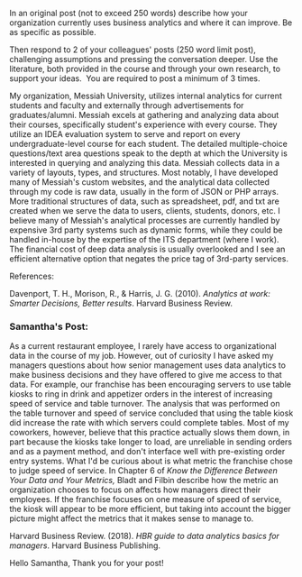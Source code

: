 In an original post (not to exceed 250 words) describe how your organization currently uses business analytics and where it can improve. Be as specific as possible.

Then respond to 2 of your colleagues' posts (250 word limit post), challenging assumptions and pressing the conversation deeper. Use the literature, both provided in the course and through your own research, to support your ideas.  You are required to post a minimum of 3 times.

My organization, Messiah University, utilizes internal analytics for current students and faculty and externally through advertisements for graduates/alumni. Messiah excels at gathering and analyzing data about their courses, specifically student's experience with every course. They utilize an IDEA evaluation system to serve and report on every undergraduate-level course for each student. The detailed multiple-choice questions/text area questions speak to the depth at which the University is interested in querying and analyzing this data. Messiah collects data in a variety of layouts, types, and structures. Most notably, I have developed many of Messiah's custom websites, and the analytical data collected through my code is raw data, usually in the form of JSON or PHP arrays. More traditional structures of data, such as spreadsheet, pdf, and txt are created when we serve the data to users, clients, students, donors, etc. I believe many of Messiah's analytical processes are currently handled by expensive 3rd party systems such as dynamic forms, while they could be handled in-house by the expertise of the ITS department (where I work). The financial cost of deep data analysis is usually overlooked and I see an efficient alternative option that negates the price tag of 3rd-party services.

References:

Davenport, T. H., Morison, R., & Harris, J. G. (2010). _Analytics at work: Smarter Decisions, Better results_. Harvard Business Review.


### Samantha's Post:
As a current restaurant employee, I rarely have access to organizational data in the course of my job. However, out of curiosity I have asked my managers questions about how senior management uses data analytics to make business decisions and they have offered to give me access to that data. For example, our franchise has been encouraging servers to use table kiosks to ring in drink and appetizer orders in the interest of increasing speed of service and table turnover. The analysis that was performed on the table turnover and speed of service concluded that using the table kiosk did increase the rate with which servers could complete tables. Most of my coworkers, however, believe that this practice actually slows them down, in part because the kiosks take longer to load, are unreliable in sending orders and as a payment method, and don't interface well with pre-existing order entry systems. What I'd be curious about is what metric the franchise chose to judge speed of service. In Chapter 6 of _Know the Difference Between Your Data and Your Metrics,_ Bladt and Filbin describe how the metric an organization chooses to focus on affects how managers direct their employees. If the franchise focuses on one measure of speed of service, the kiosk will appear to be more efficient, but taking into account the bigger picture might affect the metrics that it makes sense to manage to. 

Harvard Business Review. (2018). _HBR guide to data analytics basics for managers_. Harvard Business Publishing.

Hello Samantha, 
Thank you for your post! 
